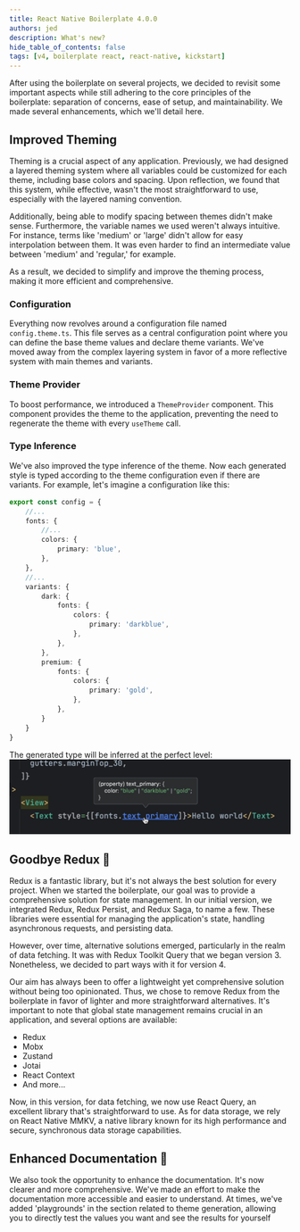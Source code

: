 ```yaml
---
title: React Native Boilerplate 4.0.0
authors: jed
description: What's new? 
hide_table_of_contents: false
tags: [v4, boilerplate react, react-native, kickstart]
---
```

After using the boilerplate on several projects, 
we decided to revisit some important aspects while still adhering to the core principles of the boilerplate: 
separation of concerns, ease of setup, and maintainability. 
We made several enhancements, which we'll detail here.

<!--truncate-->


## Improved Theming
Theming is a crucial aspect of any application. 
Previously, we had designed a layered theming system where all variables could be customized for each theme, 
including base colors and spacing. 
Upon reflection, we found that this system, while effective, wasn't the most straightforward to use, 
especially with the layered naming convention.

Additionally, being able to modify spacing between themes didn't make sense. 
Furthermore, the variable names we used weren't always intuitive. 
For instance, terms like 'medium' or 'large' didn't allow for easy interpolation between them. 
It was even harder to find an intermediate value between 'medium' and 'regular,' for example.

As a result, we decided to simplify and improve the theming process, making it more efficient and comprehensive.

### Configuration
Everything now revolves around a configuration file named `config.theme.ts`. 
This file serves as a central configuration point where you can define the base theme values and declare theme variants. 
We've moved away from the complex layering system in favor of a more reflective system with main themes and variants.

### Theme Provider
To boost performance, we introduced a `ThemeProvider` component. This component provides the theme to the application, 
preventing the need to regenerate the theme with every `useTheme` call.

### Type Inference
We've also improved the type inference of the theme. Now each generated style is typed according to the theme configuration even if there are variants.
For example, let's imagine a configuration like this:

```ts title=/src/theme/theme.config.ts
export const config = {
    //...
    fonts: {
        //...
        colors: {
            primary: 'blue',
        },
    },
    //...
    variants: {
        dark: {
            fonts: {
                colors: {
                    primary: 'darkblue',
                },
            },
        },
        premium: {
            fonts: {
                colors: {
                    primary: 'gold',
                },
            },
        }
    }
}
```

The generated type will be inferred at the perfect level:
![powerful typescript](./assets/theme-infer.png)


## Goodbye Redux 🤧
Redux is a fantastic library, but it's not always the best solution for every project.
When we started the boilerplate, our goal was to provide a comprehensive solution for state management. In our initial version, we integrated Redux, Redux Persist, and Redux Saga, to name a few. These libraries were essential for managing the application's state, handling asynchronous requests, and persisting data.

However, over time, alternative solutions emerged, 
particularly in the realm of data fetching. 
It was with Redux Toolkit Query that we began version 3. 
Nonetheless, we decided to part ways with it for version 4.

Our aim has always been to offer a lightweight yet comprehensive solution 
without being too opinionated. Thus, we chose to remove Redux from the boilerplate 
in favor of lighter and more straightforward alternatives. 
It's important to note that global state management remains crucial in an application, 
and several options are available:

- Redux
- Mobx
- Zustand
- Jotai
- React Context
- And more...

Now, in this version, for data fetching, we now use React Query, 
an excellent library that's straightforward to use. 
As for data storage, we rely on React Native MMKV, a native library known for its high performance and secure, 
synchronous data storage capabilities.

## Enhanced Documentation 💙
We also took the opportunity to enhance the documentation. 
It's now clearer and more comprehensive. 
We've made an effort to make the documentation more accessible and easier to understand. 
At times, we've added 'playgrounds' in the section related to theme generation, 
allowing you to directly test the values you want and see the results for yourself
